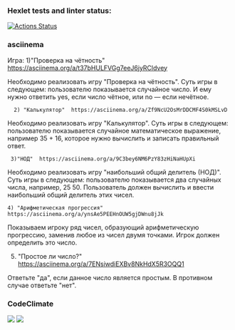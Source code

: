 ### Hexlet tests and linter status:
[![Actions Status](https://github.com/VitaliyShupegin/python-project-lvl1/workflows/hexlet-check/badge.svg)](https://github.com/VitaliyShupegin/python-project-lvl1/actions)
### asciinema
Игра: 1)"Проверка на чётность" https://asciinema.org/a/t37bHULFVGg7eeJ6jyRCldvey

Необходимо реализовать игру "Проверка на чётность". Суть игры в следующем: пользователю показывается случайное число. И ему нужно ответить yes, если число чётное, или no — если нечётное.

      2) "Калькулятор"  https://asciinema.org/a/Zf9NcU2OsMrDDCMF4S0kMSLvD
Необходимо реализовать игру "Калькулятор". Суть игры в следующем: пользователю показывается случайное математическое выражение, например 35 + 16, которое нужно вычислить и записать правильный ответ.

     3)"НОД"  https://asciinema.org/a/9C3bey6NM6PzY83zHiNaHUpXi
Необходимо реализовать игру "наибольший общий делитель (НОД)". Суть игры в следующем: пользователю показывается два случайных числа, например, 25 50. Пользователь должен вычислить и ввести наибольший общий делитель этих чисел.

    4) "Арифметическая прогрессия"  https://asciinema.org/a/ynsAe5PEEHnOUW5gjDWnu8jJk
  
 Показываем игроку ряд чисел, образующий арифметическую прогрессию, заменив любое из чисел двумя точками. Игрок должен определить это число.
 
   5) "Простое ли число?"  https://asciinema.org/a/7ENsiwdiEXBv8NkHdX5R3OQQ1

Ответьте "да", если данное число является простым. В противном случае ответьте "нет".


###  CodeClimate
<a href="https://codeclimate.com/github/VitaliyShupegin/python-project-lvl1/maintainability"><img src="https://api.codeclimate.com/v1/badges/e349dbb3b9277ec94475/maintainability" /></a>
<a href="https://codeclimate.com/github/VitaliyShupegin/python-project-lvl1/test_coverage"><img src="https://api.codeclimate.com/v1/badges/e349dbb3b9277ec94475/test_coverage" /></a>
